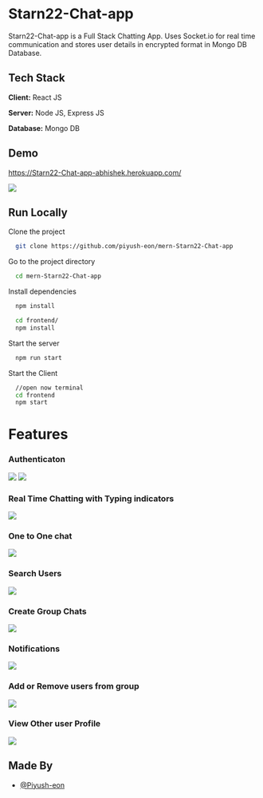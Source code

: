 
# Starn22-Chat-app

Starn22-Chat-app is a Full Stack Chatting App.
Uses Socket.io for real time communication and stores user details in encrypted format in Mongo DB Database.
## Tech Stack

**Client:** React JS

**Server:** Node JS, Express JS

**Database:** Mongo DB
  
## Demo

https://Starn22-Chat-app-abhishek.herokuapp.com/

![](https://github.com/piyush-eon/mern-Starn22-Chat-app/blob/master/screenshots/group%20%2B%20notif.PNG)
## Run Locally

Clone the project

```bash
  git clone https://github.com/piyush-eon/mern-Starn22-Chat-app
```

Go to the project directory

```bash
  cd mern-Starn22-Chat-app
```

Install dependencies

```bash
  npm install
```

```bash
  cd frontend/
  npm install
```

Start the server

```bash
  npm run start
```
Start the Client

```bash
  //open now terminal
  cd frontend
  npm start
```

  
# Features

### Authenticaton
![](https://github.com/piyush-eon/mern-Starn22-Chat-app/blob/master/screenshots/login.PNG)
![](https://github.com/piyush-eon/mern-Starn22-Chat-app/blob/master/screenshots/signup.PNG)
### Real Time Chatting with Typing indicators
![](https://github.com/piyush-eon/mern-Starn22-Chat-app/blob/master/screenshots/real-time.PNG)
### One to One chat
![](https://github.com/piyush-eon/mern-Starn22-Chat-app/blob/master/screenshots/mainscreen.PNG)
### Search Users
![](https://github.com/piyush-eon/mern-Starn22-Chat-app/blob/master/screenshots/search.PNG)
### Create Group Chats
![](https://github.com/piyush-eon/mern-Starn22-Chat-app/blob/master/screenshots/new%20grp.PNG)
### Notifications 
![](https://github.com/piyush-eon/mern-Starn22-Chat-app/blob/master/screenshots/group%20%2B%20notif.PNG)
### Add or Remove users from group
![](https://github.com/piyush-eon/mern-Starn22-Chat-app/blob/master/screenshots/add%20rem.PNG)
### View Other user Profile
![](https://github.com/piyush-eon/mern-Starn22-Chat-app/blob/master/screenshots/profile.PNG)
## Made By

- [@Piyush-eon](https://github.com/piyush-eon)

  
